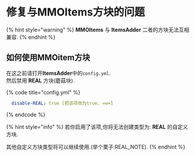 # 修复与MMOItems方块的问题

{% hint style="warning" %}
**MMOItems** 与 **ItemsAdder** 二者的方块无法互相兼容.
{% endhint %}

## 如何使用MMOitem方块

在这之前请打开**ItemsAdder**中的`config.yml`.<br>然后禁用 **REAL** 方块(蘑菇块).

{% code title="config.yml" %}
```yaml
  disable-REAL: true [把该项改为true. =w=]
```
{% endcode %}

{% hint style="info" %}
若你启用了该项,你将无法创建类型为: **REAL** 的自定义方块.

其他自定义方块类型将可以继续使用.(举个栗子:REAL\_NOTE).
{% endhint %}

